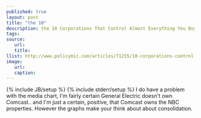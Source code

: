 ```yaml
---
published: true
layout: post
title: "the 10"
description: the 10 Corporations That Control Almost Everything You Buy 
tags:
source:
   url:
   title:
llist: http://www.policymic.com/articles/71255/10-corporations-control-almost-everything-you-buy-this-chart-shows-how
image:
   url:
   caption:
---
```

{% include JB/setup %}
{% include stderr/setup %}
I do have a problem with the media chart, I'm fairly certain General Electric doesn't own Comcast.. and I'm just a certain, positive, that Comcast owns the NBC properties. However the graphs make your think about about consolidation.